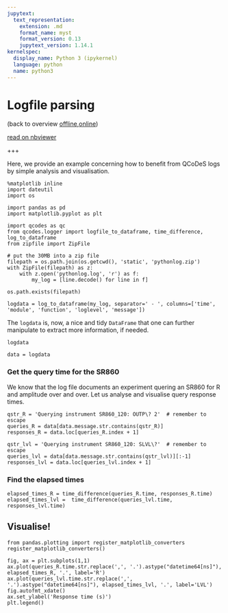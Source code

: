 ```yaml
---
jupytext:
  text_representation:
    extension: .md
    format_name: myst
    format_version: 0.13
    jupytext_version: 1.14.1
kernelspec:
  display_name: Python 3 (ipykernel)
  language: python
  name: python3
---
```


# Logfile parsing
(back to overview [offline](../Main.ipynb),[online](https://nbviewer.jupyter.org/github/QCoDeS/Qcodes/tree/master/docs/examples/Main.ipynb))

[read on nbviewer](https://nbviewer.jupyter.org/github/QCoDeS/Qcodes/tree/master/docs/examples/logging/logfile_parsing.ipynb)

+++

Here, we provide an example concerning how to benefit from QCoDeS logs by simple analysis and visualisation.

```{code-cell} ipython3
%matplotlib inline
import dateutil
import os

import pandas as pd
import matplotlib.pyplot as plt

import qcodes as qc
from qcodes.logger import logfile_to_dataframe, time_difference, log_to_dataframe
from zipfile import ZipFile
```

```{code-cell} ipython3
# put the 30MB into a zip file
filepath = os.path.join(os.getcwd(), 'static', 'pythonlog.zip')
with ZipFile(filepath) as z:
    with z.open('pythonlog.log', 'r') as f:
        my_log = [line.decode() for line in f]
```

```{code-cell} ipython3
os.path.exists(filepath)
```

```{code-cell} ipython3
logdata = log_to_dataframe(my_log, separator=' - ', columns=['time', 'module', 'function', 'loglevel', 'message'])
```

The `logdata` is, now, a nice and tidy `DataFrame` that one can further manipulate to extract more information, if needed.

```{code-cell} ipython3
logdata
```

```{code-cell} ipython3
data = logdata
```

### Get the query time for the SR860

We know that the log file documents an experiment quering an SR860 for R and amplitude over and over. Let us analyse and visualise query response times.

```{code-cell} ipython3
qstr_R = 'Querying instrument SR860_120: OUTP\? 2'  # remember to escape
queries_R = data[data.message.str.contains(qstr_R)]
responses_R = data.loc[queries_R.index + 1]

qstr_lvl = 'Querying instrument SR860_120: SLVL\?'  # remember to escape
queries_lvl = data[data.message.str.contains(qstr_lvl)][:-1]
responses_lvl = data.loc[queries_lvl.index + 1]
```

### Find the elapsed times

```{code-cell} ipython3
elapsed_times_R = time_difference(queries_R.time, responses_R.time)
elapsed_times_lvl =  time_difference(queries_lvl.time, responses_lvl.time)
```

## Visualise!

```{code-cell} ipython3
from pandas.plotting import register_matplotlib_converters
register_matplotlib_converters()

fig, ax = plt.subplots(1,1)
ax.plot(queries_R.time.str.replace(',', '.').astype("datetime64[ns]"), elapsed_times_R, '.', label='R')
ax.plot(queries_lvl.time.str.replace(',', '.').astype("datetime64[ns]"), elapsed_times_lvl, '.', label='LVL')
fig.autofmt_xdate()
ax.set_ylabel('Response time (s)')
plt.legend()
```
